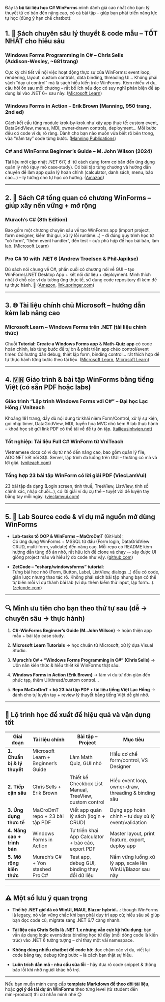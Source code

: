 Đây là **bộ tài liệu học C# WinForms** mình đánh giá cao nhất cho bạn: lý thuyết từ cơ bản đến nâng cao, có cả bài tập – giúp bạn phát triển năng lực tự học (đúng ý hạn chế chatbot):

	 

## 1. 📘 Sách chuyên sâu lý thuyết & code mẫu – TỐT NHẤT cho hiểu sâu

### **Windows Forms Programming in C# – Chris Sells (Addison‑Wesley, ~681 trang)**

Cực kỳ chi tiết về nội việc hoạt động thực sự của WinForms: event loop, rendering, layout, custom controls, data binding, threading UI... Không phải sách “dạy ui control” mà là sách hiểu kiến trúc WinForms. Kèm nhiều ví dụ, câu hỏi ôn sau mỗi chương – rất bổ ích nếu đọc có suy nghĩ phản biện để áp dụng lại vào .NET 6+ sau này. ([Microsoft Learn](https://learn.microsoft.com/en-us/visualstudio/get-started/csharp/tutorial-windows-forms-math-quiz-create-project-add-controls?view=vs-2022&utm_source=chatgpt.com "Tutorial: Create a 'math quiz' Windows Forms App - Visual Studio ..."))

### **Windows Forms in Action – Erik Brown (Manning, 950 trang, 2nd ed)**

Cách kết cấu từng module krok‑by‑krok như xây app thực tế: custom event, DataGridView, menus, MDI, owner‑drawn controls, deployment... Mỗi bước đều có code ví dụ rõ ràng. Dành cho bạn nào muốn vừa biết rõ bên trong, vừa “nắm tay” code từng bước. ([Manning Publications](https://www.manning.com/books/windows-forms-in-action?utm_source=chatgpt.com "Windows Forms in Action - Erik Brown - Manning Publications"))

### **C# and WinForms Beginner’s Guide – M. John Wilson (2024)**

Tài liệu mới cập nhật .NET 6/7, đi từ cách dựng form cơ bản đến ứng dụng quản lý nhỏ (quy mô case‑study). Có bài tập từng chương và hướng dẫn chuyên đề làm app quản lý hoàn chỉnh (calculator, danh sách, menu, báo cáo…) – lý tưởng cho tự học có hướng. ([Amazon](https://www.amazon.com/winforms-beginners-guide-windows-development/dp/b0cwybckwf?utm_source=chatgpt.com "C# and WinForms Beginner's Guide: Windows desktop development (Winforms ..."))

---

## 2. 📗 Sách C# tổng quan có chương WinForms – giúp xây nền vững + mở rộng

### **Murach’s C# (8th Edition)**

Bao gồm một chương chuyên sâu về tạo WinForms app (import project, form designer, kiểm thử gui, xử lý lỗi runtime...) – đi đúng quy trình học từ “có form”, “thêm event handler”, đến test – cực phù hợp để học bài bản, làm lab. ([Microsoft Learn](https://learn.microsoft.com/en-us/dotnet/desktop/winforms/overview/?utm_source=chatgpt.com "What is Windows Forms - Windows Forms | Microsoft Learn"))

### **Pro C# 10 with .NET 6 (Andrew Troelsen & Phil Japikse)**

Dù sách nói chung về C#, phần cuối có chương nói về GUI – tạo WinForms/.NET Desktop App + kết nối dữ liệu + deployment. Mình thích nhất ở chỗ các ví dụ tương ứng thực tế, sử dụng code repository đi kèm để tự thực hành. 🚀 ([Amazon](https://www.amazon.com/Pro-NET-Foundational-Principles-Programming/dp/1484278682?utm_source=chatgpt.com "Pro C# 10 with .NET 6: Foundational Principles and Practices in ..."), [link.springer.com](https://link.springer.com/book/10.1007/978-1-4842-7869-7?utm_source=chatgpt.com "Pro C# 10 with .NET 6: Foundational Principles and Practices in ..."))

---

## 3. 🌐 Tài liệu chính chủ Microsoft – hướng dẫn kèm lab nâng cao

### **Microsoft Learn – Windows Forms trên .NET (tài liệu chính thức)**

Chuỗi **Tutorial: Create a Windows Forms app** & **Math‑Quiz app** có code hoàn chỉnh, lab từng bước để tự òn & phát triển app chéo control/event timer. Có hướng dẫn debug, thiết lập form, binding control… rất thích hợp để tự thực hành từng bước theo tài liệu. ([Microsoft Learn](https://learn.microsoft.com/en-us/dotnet/desktop/winforms/overview/?utm_source=chatgpt.com "What is Windows Forms - Windows Forms | Microsoft Learn"), [Microsoft Learn](https://learn.microsoft.com/en-us/visualstudio/get-started/csharp/tutorial-windows-forms-math-quiz-create-project-add-controls?view=vs-2022&utm_source=chatgpt.com "Tutorial: Create a 'math quiz' Windows Forms App - Visual Studio ..."))

---

## 4. 🇻🇳 Giáo trình & bài tập WinForms bằng tiếng Việt (có sẵn PDF hoặc labs)

### **Giáo trình “Lập trình Windows Forms với C#” – Đại học Lạc Hồng / Vniteach**

Khoảng 181 trang, đầy đủ nội dung từ khái niệm Form/Control, xử lý sự kiện, gọi nhịp timer, DataGridView, MDI, tuyến hóa MVC nhỏ kèm 9 lab thực hành – khoá học sẽ gửi link PDF có thể tải về để tự ôn tập. ([tailieusinhvien.net](https://tailieusinhvien.net/giao-trinh-lap-trinh-windows-forms-voi-c-4820/?utm_source=chatgpt.com "Giáo trình Lập trình Windows Forms với C# - TaiLieuSinhVien.net"))

### **Tốt nghiệp: Tài liệu Full C# WinForm từ VniTeach**

Vietnamese docs có ví dụ từ nhỏ đến nâng cao, bao gồm quản lý file, ADO.NET kết nối SQL Server, lập trình đa luồng trên GUI – thường có mã và lời giải. ([vniteach.com](https://www.vniteach.com/2022/08/17/tai-lieu-lap-trinh-winform-voi-c-day-du/?utm_source=chatgpt.com "Tài liệu lập trình Winform với C# đầy đủ - VniTeach - Giáo viên 4.0"))

### **Tổng hợp 23 bài tập WinForm có lời giải PDF (ViecLamVui)**

23 bài tập đa dạng (Login screen, tính thuế, TreeView, ListView, tính số chính xác, nhập chuỗi…), có lời giải ví dụ cụ thể – tuyệt vời để luyện tay bằng tay mỗi ngày. ([vieclamvui.com](https://vieclamvui.com/viec-lam-it-phan-mem/tong-hop-23-bai-tap-c-windows-form-2058.html?utm_source=chatgpt.com "Tổng hợp 23 bài tập C# Windows Form PDF - ViệcLàmVui.Com"))

---

## 5. 🧪 Lab Source code & ví dụ mã nguồn mở dùng WinForms

- **Lab‑tasks tổ OOP & WinForms – MaCroDmT** (GitHub):  
    Có ứng dụng WinForms + MSSQL từ đầu (Form login, DataGridView CRUD, multi‑form, validate) đến nâng cao. Mỗi repo có README kèm hướng dẫn từng đồ án nhỏ, rất hữu ích để clone và chạy -- xây được UI giống project mẫu và hiểu lý do code như vậy. ([github.com](https://github.com/MaCroDmT/OBJECT-ORIENTED-PROGRAMMING?utm_source=chatgpt.com "GitHub - MaCroDmT/OBJECT-ORIENTED-PROGRAMMING: Lab tasks and practice ..."))
    
- **ZetCode – “csharp/windowsforms” tutorial**:  
    Từng bài học nhỏ (Form, Button, Label, ListView, dialogs...) đều có code, giản lược nhưng thao tác rõ. Không phải sách bài tập nhưng bạn có thể tự biến mỗi ví dụ thành bài lab (ví dụ: thêm kiểm thử input, lặp form…). ([zetcode.com](https://zetcode.com/csharp/windowsforms/?utm_source=chatgpt.com "C# Windows Forms tutorial - learn C# GUI programming with ... - ZetCode"))
    

---

## 🔍 Mình ưu tiên cho bạn theo thứ tự sau (dễ → chuyên sâu → thực hành)

1. **C#‑WinForms Beginner’s Guide (M. John Wilson)** → hoàn thiện app mẫu + bài tập case study.
    
2. **Microsoft Learn Tutorials** → học chuẩn từ Microsoft, xử lý dựa Visual Studio.
    
3. **Murach’s C# + “Windows Forms Programming in C#” (Chris Sells)** → Uốn nắn kiến thức & hiểu thiết kế WinForms thật sâu.
    
4. **Windows Forms in Action (Erik Brown)** → làm ví dụ từ đơn giản đến phức tạp, thêm UI/thread/custom control...
    
5. **Repo MaCroDmT + bộ 23 bài tập PDF + tài liệu tiếng Việt Lạc Hồng** → dành cho tự luyện tay + review lý thuyết bằng tiếng Việt dễ ghi nhớ.
    

---

## 📌 Lộ trình học đề xuất để hiệu quả và vận dụng tốt

|Giai đoạn|Tài liệu chính|Bài tập – Project|Mục tiêu|
|---|---|---|---|
|**1. Chuẩn bị & lý thuyết**|Microsoft Learn + Beginner’s Guide|Làm Math Quiz, GUI nhỏ|Hiểu cơ chế form/control, VS Designer|
|**2. Tiếp cận sâu**|Chris Sells + Erik Brown|Thiết kế Checkbox List Manual, TreeView, custom control|Hiểu event loop, owner‑draw, threading & binding sâu|
|**3. Ứng dụng thực tế**|MaCroDmT repo + 23 bài tập PDF|Viết app quản lý sách (login + CRUD)|Dựng app hoàn chỉnh – tư duy xử lý event/validation|
|**4. Nâng cao + trình bản**|Windows Forms in Action|Tự triển khai App Calculator + báo cáo, export PDF|Master layout, print feature, export, deploy app|
|**5. Mở rộng kiến thức**|Murach’s C# + Yon stashed Pro C#|Test app, debug GUI, binding thay đổi dữ liệu|Nắm vững luồng xử lý app, scale lên WinUI/Blazor sau này|

---

## ⚠️ Một số lưu ý quan trọng

- **Thế hệ .NET giờ đã có WinUI, MAUI, Blazor hybrid…**: though WinForms là legacy, nó vẫn vững chắc khi bạn phải duy trì app cũ; hiểu sâu sẽ giúp bạn đọc code cũ, migrate sang .NET 6/7 càng nhanh.
    
- **Tài liệu của Chris Sells là .NET 1.x nhưng vẫn cực kỳ hữu dụng**: bạn vẫn áp dụng logic event/data binding học từ đây (mỗi dòng code là kiến trúc) vào .NET 6 tưởng tượng – chỉ thay một vài namespace.
    
- **Không dùng nhiều chatbot để code hộ**: đọc chậm các ví dụ, viết lại code bằng tay, debug từng bước – là cách bạn thật sự hiểu.
    
- **Luôn trích dẫn mã – nhu cầu sửa lỗi** – hãy đưa rõ code snippet & thông báo lỗi khi nhờ người khác hỗ trợ.
    

---

Nếu bạn muốn mình cung cấp **template Markdown để theo dõi tài liệu**, hoặc **gợi ý đề tài dự án WinForms** theo từng level (từ student đến mini‑product) thì cứ nhắn mình nhé 😊